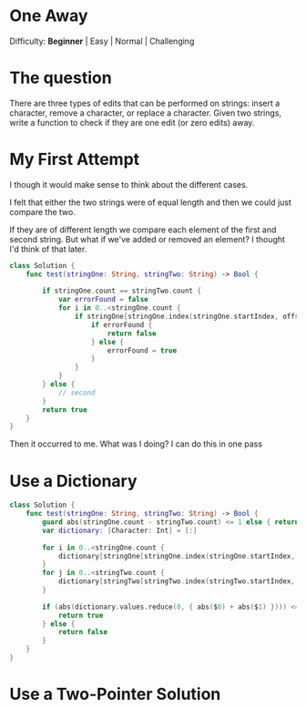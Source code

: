 # One Away

Difficulty: **Beginner** | Easy | Normal | Challenging<br/>

# The question
There are three types of edits that can be performed on strings: insert a character, remove a character, or replace a character. Given two strings, write a function to check if they are one edit (or zero edits) away.

# My First Attempt
I though it would make sense to think about the different cases.

I felt that either the two strings were of equal length and then we could just compare the two.

If they are of different length we compare each element of the first and second string. But what if we've added or removed an element? I thought I'd think of that later.

```swift
class Solution {
    func test(stringOne: String, stringTwo: String) -> Bool {
        
        if stringOne.count == stringTwo.count {
            var errorFound = false
            for i in 0..<stringOne.count {
                if stringOne[stringOne.index(stringOne.startIndex, offsetBy: i)] != stringTwo[stringTwo.index(stringTwo.startIndex, offsetBy: i)] {
                    if errorFound {
                        return false
                    } else {
                        errorFound = true
                    }
                }
            }
        } else {
            // second
        }
        return true
    }
}
```

Then it occurred to me. What was I doing? I can do this in one pass

# Use a Dictionary

```swift
class Solution {
    func test(stringOne: String, stringTwo: String) -> Bool {
        guard abs(stringOne.count - stringTwo.count) <= 1 else { return false }
        var dictionary: [Character: Int] = [:]
        
        for i in 0..<stringOne.count {
            dictionary[stringOne[stringOne.index(stringOne.startIndex, offsetBy: i)], default: 0] += 1
        }
        for j in 0..<stringTwo.count {
            dictionary[stringTwo[stringTwo.index(stringTwo.startIndex, offsetBy: j)], default: 0] -= 1
        }
        
        if (abs(dictionary.values.reduce(0, { abs($0) + abs($1) }))) <= 2 {
            return true
        } else {
            return false
        }
    }
}
```

# Use a Two-Pointer Solution

```swift

```
